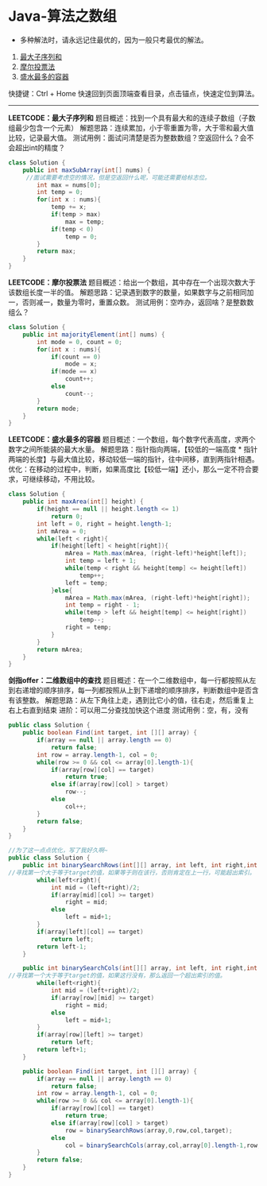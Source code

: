 

# Java-算法之数组

* 多种解法时，请永远记住最优的，因为一般只考最优的解法。

1. <a href="#最大子序列和">最大子序列和</a>
2. <a href="#摩尔投票法">摩尔投票法</a>
3. <a href="#盛水最多的容器">盛水最多的容器</a>

快捷键：Ctrl + Home 快速回到页面顶端查看目录，点击锚点，快速定位到算法。
****

**LEETCODE：最大子序列和**<a name="最大子序列和"></a>
题目概述：找到一个具有最大和的连续子数组（子数组最少包含一个元素）
解题思路：连续累加，小于零重置为零，大于零和最大值比较，记录最大值。
测试用例：面试问清楚是否为整数数组？空返回什么？会不会超出int的精度？

```java
class Solution {
    public int maxSubArray(int[] nums) {
     //面试需要考虑空的情况，但是空返回什么呢，可能还需要给标志位。
        int max = nums[0];
        int temp = 0;
        for(int x : nums){
            temp += x;
            if(temp > max)
                max = temp;
            if(temp < 0)
                temp = 0;
        }
        return max;
    }
}
```
**LEETCODE：摩尔投票法** <a name="摩尔投票法"></a>
题目概述：给出一个数组，其中存在一个出现次数大于该数组长度一半的值。
解题思路：记录遇到数字的数量，如果数字与之前相同加一，否则减一，数量为零时，重置众数。
测试用例：空咋办，返回啥？是整数数组么？

```java
class Solution {
    public int majorityElement(int[] nums) {
        int mode = 0, count = 0;
        for(int x : nums){
            if(count == 0)
                mode = x;
            if(mode == x)
                count++;
            else
                count--;
        }
        return mode;
    }
}
```

**LEETCODE：盛水最多的容器**<a name="盛水最多的容器"></a>
题目概述：一个数组，每个数字代表高度，求两个数字之间所能装的最大水量。
解题思路：指针指向两端，【较低的一端高度 * 指针两端的长度】与最大值比较，移动较低一端的指针，往中间移，直到两指针相遇。
优化：在移动的过程中，判断，如果高度比【较低一端】还小，那么一定不符合要求，可继续移动，不用比较。
```java
class Solution {
    public int maxArea(int[] height) {
        if(height == null || height.length <= 1)
            return 0;
        int left = 0, right = height.length-1;
        int mArea = 0;
        while(left < right){
            if(height[left] < height[right]){
                mArea = Math.max(mArea, (right-left)*height[left]);
                int temp = left + 1;
                while(temp < right && height[temp] <= height[left])
                    temp++;
                left = temp;
            }else{
                mArea = Math.max(mArea, (right-left)*height[right]);
                int temp = right - 1;
                while(temp > left && height[temp] <= height[right])
                    temp--;
                right = temp;
            }
        }
        return mArea;
    }
}
```



**剑指offer：二维数组中的查找**<a name="xxxx"></a>
题目概述：在一个二维数组中，每一行都按照从左到右递增的顺序排序，每一列都按照从上到下递增的顺序排序，判断数组中是否含有该整数。
解题思路：从左下角往上走，遇到比它小的值，往右走，然后重复上右上右直到结束
进阶：可以用二分查找加快这个进度
测试用例：空，有，没有
```java
public class Solution {
    public boolean Find(int target, int [][] array) {
        if(array == null || array.length == 0)
            return false;
        int row = array.length-1, col = 0;
        while(row >= 0 && col <= array[0].length-1){
            if(array[row][col] == target)
                return true;
            else if(array[row][col] > target)
                row--;
            else
                col++;
        }
        return false;
    }
}

//为了这一点点优化，写了我好久啊~
public class Solution {
    public int binarySearchRows(int[][] array, int left, int right,int col,int target){
//寻找第一个大于等于target的值，如果等于则在该行，否则肯定在上一行，可能超出索引。
        while(left<right){
            int mid = (left+right)/2;
            if(array[mid][col] >= target)
                right = mid;
            else
                left = mid+1;
        }
        if(array[left][col] == target)
            return left;
        return left-1;
    }

    public int binarySearchCols(int[][] array, int left, int right,int row,int target){
//寻找第一个大于等于target的值，如果这行没有，那么返回一个超出索引的值。
        while(left<right){
            int mid = (left+right)/2;
            if(array[row][mid] >= target)
                right = mid;
            else
                left = mid+1;
        }
        if(array[row][left] >= target)
            return left;
        return left+1;
    }

    public boolean Find(int target, int [][] array) {
        if(array == null || array.length == 0)
            return false;
        int row = array.length-1, col = 0;
        while(row >= 0 && col <= array[0].length-1){
            if(array[row][col] == target)
                return true;
            else if(array[row][col] > target)
                row = binarySearchRows(array,0,row,col,target);
            else
                col = binarySearchCols(array,col,array[0].length-1,row,target);
        }
        return false;
    }
}
```
